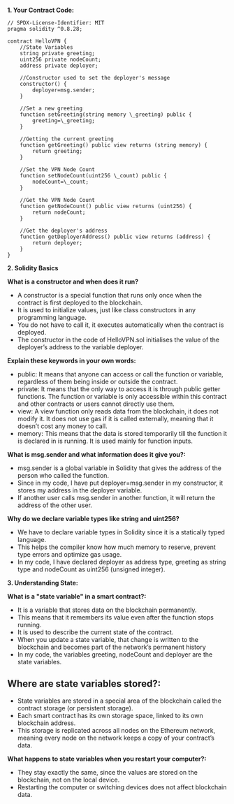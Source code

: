 **1\. Your Contract Code:**  
```
// SPDX-License-Identifier: MIT  
pragma solidity ^0.8.28;

contract HelloVPN {  
    //State Variables  
    string private greeting;  
    uint256 private nodeCount;  
    address private deployer;

    //Constructor used to set the deployer's message  
    constructor() {  
        deployer=msg.sender;  
    }

    //Set a new greeting  
    function setGreeting(string memory \_greeting) public {  
        greeting=\_greeting;  
    }

    //Getting the current greeting  
    function getGreeting() public view returns (string memory) {  
        return greeting;  
    }

    //Set the VPN Node Count  
    function setNodeCount(uint256 \_count) public {  
        nodeCount=\_count;  
    }

    //Get the VPN Node Count  
    function getNodeCount() public view returns (uint256) {  
        return nodeCount;  
    }

    //Get the deployer's address  
    function getDeployerAddress() public view returns (address) {  
        return deployer;  
    }  
}
```

**2\. Solidity Basics**

**What is a constructor and when does it run?**

* A constructor is a special function that runs only once when the contract is first deployed to the blockchain.  
* It is used to initialize values, just like class constructors in any programming language.  
* You do not have to call it, it executes automatically when the contract is deployed.  
* The constructor in the code of HelloVPN.sol initialises the value of the deployer’s address to the variable deployer.

**Explain these keywords in your own words:**

* public: It means that anyone can access or call the function or variable, regardless of them being inside or outside the contract.  
* private: It means that the only way to access it is through public getter functions. The function or variable is only accessible within this contract and other contracts or users cannot directly use them.  
* view: A view function only reads data from the blockchain, it does not modify it. It does not use gas if it is called externally, meaning that it doesn’t cost any money to call.  
* memory: This means that the data is stored temporarily till the function it is declared in is running. It is used mainly for function inputs.

**What is msg.sender and what information does it give you?:**

* msg.sender is a global variable in Solidity that gives the address of the person who called the function.   
* Since in my code, I have put deployer=msg.sender in my constructor, it stores my address in the deployer variable.  
* If another user calls msg.sender in another function, it will return the address of the other user.

**Why do we declare variable types like string and uint256?**

* We have to declare variable types in Solidity since it is a statically typed language.   
* This helps the compiler know how much memory to reserve, prevent type errors and optimize gas usage.  
* In my code, I have declared deployer as address type, greeting as string type and nodeCount as uint256 (unsigned integer).

**3\. Understanding State:**

**What is a "state variable" in a smart contract?:**

* It is a variable that stores data on the blockchain permanently.  
* This means that it remembers its value even after the function stops running.  
* It is used to describe the current state of the contract.  
* When you update a state variable, that change is written to the blockchain and becomes part of the network’s permanent history  
* In my code, the variables greeting, nodeCount and deployer are the state variables.

## **Where are state variables stored?:**

* State variables are stored in a special area of the blockchain called the contract storage (or persistent storage).  
* Each smart contract has its own storage space, linked to its own blockchain address.  
* This storage is replicated across all nodes on the Ethereum network, meaning every node on the network keeps a copy of your contract’s data.

**What happens to state variables when you restart your computer?:**

* They stay exactly the same, since the values are stored on the blockchain, not on the local device.  
* Restarting the computer or switching devices does not affect blockchain data.

